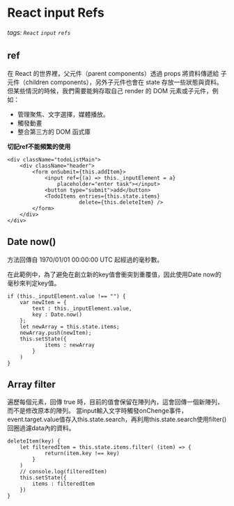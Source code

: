 # React input Refs
###### tags: `React` `input` `refs`
## ref
在 React 的世界裡，父元件（parent components）透過 props 將資料傳遞給 子元件（children components），另外子元件也會在 state 存放一些狀態與資料。但某些情況的時候，我們需要能夠存取自己 render 的 DOM 元素或子元件，例如：
* 管理聚焦、文字選擇，媒體播放。
* 觸發動畫
* 整合第三方的 DOM 函式庫

**切記ref不能頻繁的使用**
```javascript=
<div className="todoListMain">
    <div className="header">
        <form onSubmit={this.addItem}>
            <input ref={(a) => this._inputElement = a}
                placeholder="enter task"></input>
            <button type="submit">add</button>
            <TodoItems entries={this.state.items} 
                       delete={this.deleteItem} />
        </form>
    </div>
</div>
```
## Date now()
方法回傳自 1970/01/01 00:00:00 UTC 起經過的毫秒數。

在此範例中，為了避免在創立新的key值會衝突到重覆值，因此使用Date now的毫秒來判定key值。
```javascript=
if (this._inputElement.value !== "") {
    var newItem = {
        text : this._inputElement.value,
        key : Date.now()
    };
    let newArray = this.state.items;
    newArray.push(newItem);
    this.setState({
            items : newArray
        }
    )
}

```
## Array filter
遍歷每個元素，回傳 true 時，目前的值會保留在陣列內，這會回傳一個新陣列，而不是修改原本的陣列。
當input輸入文字時觸發onChenge事件，event.target.value值存入this.state.search，再利用this.state.search使用filter()回圈過濾data內的資料。
```javascript=
deleteItem(key) {
    let filteredItem = this.state.items.filter( (item) => {
            return(item.key !== key)
        }
    )
    // console.log(filteredItem)
    this.setState({
        items : filteredItem
    })
}
```


